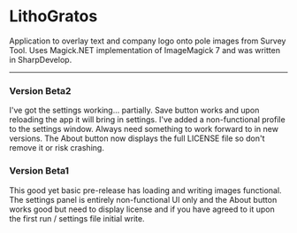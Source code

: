# LithoGratos
Application to overlay text and company logo onto pole images from Survey Tool. Uses Magick.NET implementation of ImageMagick 7 and was written in SharpDevelop.
<hr>
<h3>Version Beta2</h3>
I've got the settings working... partially. Save button works and upon reloading the app it will bring in settings. I've added a non-functional profile to the settings window. Always need something to work forward to in new versions. The About button now displays the full LICENSE file so don't remove it or risk crashing.
<h3>Version Beta1</h3>
This good yet basic pre-release has loading and writing images functional. The settings panel is entirely non-functional UI only and the About button works good but need to display license and if you have agreed to it upon the first run / settings file initial write.
